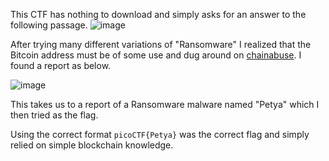 This CTF has nothing to download and simply asks for an answer to the following passage. 
![image](https://github.com/JMacPort/picoCTFs/assets/145376972/c927b90e-7f24-47fb-81ed-4ab4eb0f8cda)

After trying many different variations of "Ransomware" I realized that the Bitcoin address must be of some use and dug around on [chainabuse](https://www.chainabuse.com/address/1Mz7153HMuxXTuR2R1t78mGSdzaAtNbBWX). I found a report as below. 

![image](https://github.com/JMacPort/picoCTFs/assets/145376972/edd2cc0b-f3b8-4d65-ae0a-039658a8e54b)

This takes us to a report of a Ransomware malware named "Petya" which I then tried as the flag. 

Using the correct format `picoCTF{Petya}` was the correct flag and simply relied on simple blockchain knowledge. 
